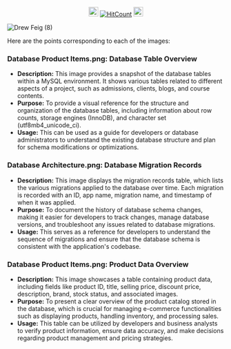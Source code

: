
<div id="profile-views-badge" align="center">
 
<img src="https://emoji.discord.st/emojis/768b108d-274f-4f44-a634-8477b16efce7.gif" width="22">  [![HitCount](https://hits.dwyl.com/mehedi2091/Data-Analysis.svg?style=flat-square)](http://hits.dwyl.com/mehedi2091/Data-Analysis)  <img src="https://emoji.discord.st/emojis/768b108d-274f-4f44-a634-8477b16efce7.gif" width="22">
 
</div>


![Drew Feig (8)](https://github.com/user-attachments/assets/72d3506e-adac-45d0-99c0-bb688686a14a)


Here are the points corresponding to each of the images:

### Database Product Items.png: Database Table Overview
- **Description:** This image provides a snapshot of the database tables within a MySQL environment. It shows various tables related to different aspects of a project, such as admissions, clients, blogs, and course contents.
- **Purpose:** To provide a visual reference for the structure and organization of the database tables, including information about row counts, storage engines (InnoDB), and character set (utf8mb4_unicode_ci).
- **Usage:** This can be used as a guide for developers or database administrators to understand the existing database structure and plan for schema modifications or optimizations.

### Database Architecture.png: Database Migration Records
- **Description:** This image displays the migration records table, which lists the various migrations applied to the database over time. Each migration is recorded with an ID, app name, migration name, and timestamp of when it was applied.
- **Purpose:** To document the history of database schema changes, making it easier for developers to track changes, manage database versions, and troubleshoot any issues related to database migrations.
- **Usage:** This serves as a reference for developers to understand the sequence of migrations and ensure that the database schema is consistent with the application's codebase.

### Database Product Items.png: Product Data Overview
- **Description:** This image showcases a table containing product data, including fields like product ID, title, selling price, discount price, description, brand, stock status, and associated images.
- **Purpose:** To present a clear overview of the product catalog stored in the database, which is crucial for managing e-commerce functionalities such as displaying products, handling inventory, and processing sales.
- **Usage:** This table can be utilized by developers and business analysts to verify product information, ensure data accuracy, and make decisions regarding product management and pricing strategies.

